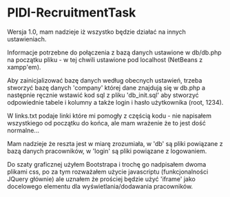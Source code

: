 # PIDI-RecruitmentTask

Wersja 1.0, mam nadzieje iż wszystko będzie działać na innych ustawieniach.

Informacje potrzebne do połączenia z bazą danych ustawione w db/db.php na początku pliku - w tej chwili ustawione pod localhost (NetBeans z xampp'em).

Aby zainicjalizować bazę danych według obecnych ustawień, trzeba stworzyć bazę danych 'company' której dane znajdują się w db.php a następnie ręcznie wstawić kod sql z pliku 'db_init.sql' aby stworzyć odpowiednie tabele i kolumny a także login i hasło użytkownika (root, 1234).

W links.txt podaje linki które mi pomogły z częścią kodu - nie napisałem wszystkiego od początku do końca, ale mam wrażenie że to jest dość normalne...

Mam nadzieje że reszta jest w miarę zrozumiała, w 'db' są pliki powiązane z bazą danych pracowników, w 'login' są pliki powiązane z logowaniem.

Do szaty graficznej użyłem Bootstrapa i trochę go nadpisałem dwoma plikami css, po za tym rozważałem użycie javascriptu (funkcjonalności JQuery głównie) ale uznałem że prościej będzie użyć 'iframe' jako docelowego elementu dla wyświetlania/dodawania pracowników.